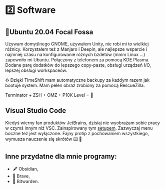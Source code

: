 # 2️⃣ Software

## 🐧Ubuntu 20.04 Focal Fossa

Używam domyślnego GNOME, używałem Unity, nie robi mi to wielkiej różnicy. Korzystałem też z Manjaro i Deepin, ale najlepsze wsparcie i najmniej czasu na konfigurowanie różnych bzdetów (mmm Linux ...) zapewniło mi Ubuntu. Połączony z telefonem za pomocą KDE Plasma. Dodane parę dodatków do lepszego copy-paste, obsługi urządzeń I/O, lepszej obsługi workspaceów.

♻️ Dzięki TImeShift mam automatyczne backupy za każdym razem jak bootuje system. Mam pełen obraz zrobiony za pomocą RescueZilla.

Terminator + ZSH + OMZ + P10K Level = 🚀

## Visual Studio Code

Kiedyś wierny fan produktów JetBrains, dzisiaj nie wyobrażam sobie pracy w czymś innym niż VSC. Zainspirowany tym [setupem](https://www.youtube.com/watch?v=LQMeBtnldXU). Zazwyczaj menu boczne też jest wyłączone. Fajny protip z pochowaniem wszystkiego, wymusza nauczenie się skrótów ⌨️ 🧠


## Inne przydatne dla mnie programy:
- 🖋️ Obsidian,
-  🦁 Brave,
- 🔐 Bitwarden.